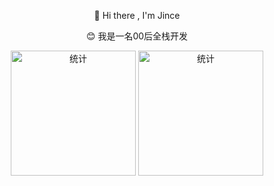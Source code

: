 <p align="center">👏 Hi there , I'm Jince</p>
<p align="center">😊 我是一名00后全栈开发</p>
<div align="center">
  <img alt="统计" src="https://github-readme-stats.vercel.app/api/top-langs/?username=jince-boy&layout=compact&theme=tokyonight" height="200px">
  <img src="https://github-readme-stats.vercel.app/api?username=jince-boy&show_icons=true&theme=radical" alt="统计" height="200px">
</div>
